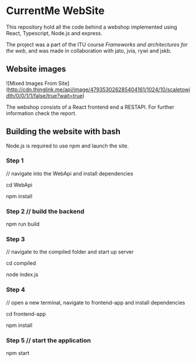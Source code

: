 # CurrentMe WebSite
This repository hold all the code behind a webshop implemented using React, Typescript, Node.js and express.

The project was a part of the ITU course *Frameworks and architectures for the web*, and was made in
collaboration with jato, jvia, rywi and jskb.

## Website images
![Mixed Images From Site]
(http://cdn.thinglink.me/api/image/479353026285404161/1024/10/scaletowidth/0/0/1/1/false/true?wait=true)

The webshop consists of a React frontend end a RESTAPI. For further information check the report.

## Building the website with bash
Node.js is required to use npm and launch the site.
### Step 1 
// navigate into the WebApi and install dependencies

cd WebApi

npm install

### Step 2 // build the backend
npm run build

### Step 3 
// navigate to the compiled folder and start up server

cd compiled

node index.js

### Step 4 
// open a new terminal, navigate to frontend-app and install dependencies

cd frontend-app

npm install

### Step 5 // start the application
npm start
